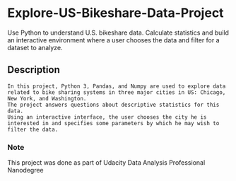 # Explore-US-Bikeshare-Data-Project
Use Python to understand U.S. bikeshare data. Calculate statistics and build an interactive environment where a user chooses the data and filter for a dataset to analyze.

## Description
    In this project, Python 3, Pandas, and Numpy are used to explore data related to bike sharing systems in three major cities in US: Chicago, New York, and Washington.
    The project answers questions about descriptive statistics for this data. 
    Using an interactive interface, the user chooses the city he is interested in and specifies some parameters by which he may wish to filter the data.

### Note
This project was done as part of Udacity Data Analysis Professional Nanodegree
